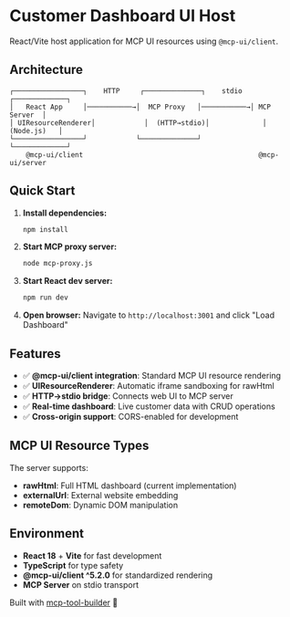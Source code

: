 # Customer Dashboard UI Host

React/Vite host application for MCP UI resources using `@mcp-ui/client`.

## Architecture

```
┌─────────────────┐    HTTP     ┌──────────────┐    stdio    ┌─────────────┐
│   React App     │───────────→│  MCP Proxy   │───────────→│ MCP Server  │
│ UIResourceRenderer│            │  (HTTP→stdio)│             │ (Node.js)   │
└─────────────────┘            └──────────────┘             └─────────────┘
    @mcp-ui/client                                           @mcp-ui/server
```

## Quick Start

1. **Install dependencies:**
   ```bash
   npm install
   ```

2. **Start MCP proxy server:**
   ```bash
   node mcp-proxy.js
   ```

3. **Start React dev server:**
   ```bash
   npm run dev
   ```

4. **Open browser:**
   Navigate to `http://localhost:3001` and click "Load Dashboard"

## Features

- ✅ **@mcp-ui/client integration**: Standard MCP UI resource rendering
- ✅ **UIResourceRenderer**: Automatic iframe sandboxing for rawHtml
- ✅ **HTTP→stdio bridge**: Connects web UI to MCP server
- ✅ **Real-time dashboard**: Live customer data with CRUD operations
- ✅ **Cross-origin support**: CORS-enabled for development

## MCP UI Resource Types

The server supports:
- **rawHtml**: Full HTML dashboard (current implementation)
- **externalUrl**: External website embedding
- **remoteDom**: Dynamic DOM manipulation

## Environment

- **React 18** + **Vite** for fast development
- **TypeScript** for type safety
- **@mcp-ui/client ^5.2.0** for standardized rendering
- **MCP Server** on stdio transport

Built with [mcp-tool-builder](https://github.com/your-org/mcp-tool-builder) 🚀